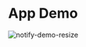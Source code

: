 # App Demo
![notify-demo-resize](https://github.com/yudantoanas/notify/assets/19609253/2334575e-ddcb-4f1a-90b4-cf36a9ffebe4)
